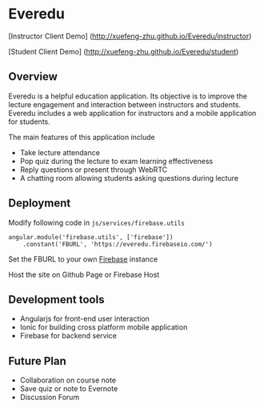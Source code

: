 # Everedu
[Instructor Client Demo] (http://xuefeng-zhu.github.io/Everedu/instructor)

[Student Client Demo] (http://xuefeng-zhu.github.io/Everedu/student)


## Overview 
Everedu is a helpful education application. Its objective is to improve the lecture engagement and interaction between instructors and students. Everedu includes a web application for instructors and a mobile application for students. 

The main features of this application include

+ Take lecture attendance
+ Pop quiz during the lecture to exam learning effectiveness
+ Reply questions or present through WebRTC
+ A chatting room allowing students asking questions during lecture

## Deployment
Modify following code in `js/services/firebase.utils`

```
angular.module('firebase.utils', ['firebase'])
    .constant('FBURL', 'https://everedu.firebaseio.com/')
```
Set the FBURL to your own [Firebase](https://www.firebase.com/) instance

Host the site on Github Page or Firebase Host

## Development tools
+ Angularjs for front-end user interaction 
+ Ionic for building cross platform mobile application
+ Firebase for backend service 
	
## Future Plan
+ Collaboration on course note
+ Save quiz or note to Evernote
+ Discussion Forum
